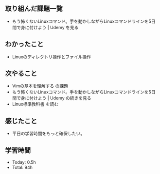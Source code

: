 ## 取り組んだ課題一覧
- もう怖くないLinuxコマンド。手を動かしながらLinuxコマンドラインを5日間で身に付けよう | Udemy を見る
## わかったこと
- Linuxのディレクトリ操作とファイル操作
## 次やること
- Vimの基本を理解する の課題
- もう怖くないLinuxコマンド。手を動かしながらLinuxコマンドラインを5日間で身に付けよう | Udemy の続きを見る
- Linux標準教科書 を読む
## 感じたこと
- 平日の学習時間をもっと確保したい。
## 学習時間
- Today: 0.5h
- Total: 94h